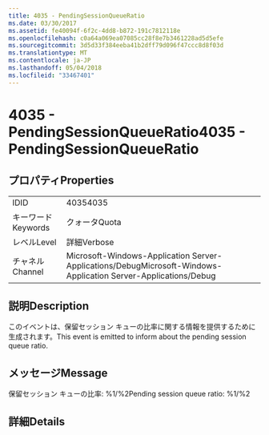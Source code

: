 ```yaml
---
title: 4035 - PendingSessionQueueRatio
ms.date: 03/30/2017
ms.assetid: fe40094f-6f2c-4dd8-b872-191c7812118e
ms.openlocfilehash: c0a64a069ea07085cc28f8e7b3461228ad5d5efe
ms.sourcegitcommit: 3d5d33f384eeba41b2dff79d096f47ccc8d8f03d
ms.translationtype: MT
ms.contentlocale: ja-JP
ms.lasthandoff: 05/04/2018
ms.locfileid: "33467401"
---
```

# <a name="4035---pendingsessionqueueratio"></a><span data-ttu-id="85a35-102">4035 - PendingSessionQueueRatio</span><span class="sxs-lookup"><span data-stu-id="85a35-102">4035 - PendingSessionQueueRatio</span></span>
## <a name="properties"></a><span data-ttu-id="85a35-103">プロパティ</span><span class="sxs-lookup"><span data-stu-id="85a35-103">Properties</span></span>  
  
|||  
|-|-|  
|<span data-ttu-id="85a35-104">ID</span><span class="sxs-lookup"><span data-stu-id="85a35-104">ID</span></span>|<span data-ttu-id="85a35-105">4035</span><span class="sxs-lookup"><span data-stu-id="85a35-105">4035</span></span>|  
|<span data-ttu-id="85a35-106">キーワード</span><span class="sxs-lookup"><span data-stu-id="85a35-106">Keywords</span></span>|<span data-ttu-id="85a35-107">クォータ</span><span class="sxs-lookup"><span data-stu-id="85a35-107">Quota</span></span>|  
|<span data-ttu-id="85a35-108">レベル</span><span class="sxs-lookup"><span data-stu-id="85a35-108">Level</span></span>|<span data-ttu-id="85a35-109">詳細</span><span class="sxs-lookup"><span data-stu-id="85a35-109">Verbose</span></span>|  
|<span data-ttu-id="85a35-110">チャネル</span><span class="sxs-lookup"><span data-stu-id="85a35-110">Channel</span></span>|<span data-ttu-id="85a35-111">Microsoft-Windows-Application Server-Applications/Debug</span><span class="sxs-lookup"><span data-stu-id="85a35-111">Microsoft-Windows-Application Server-Applications/Debug</span></span>|  
  
## <a name="description"></a><span data-ttu-id="85a35-112">説明</span><span class="sxs-lookup"><span data-stu-id="85a35-112">Description</span></span>  
 <span data-ttu-id="85a35-113">このイベントは、保留セッション キューの比率に関する情報を提供するために生成されます。</span><span class="sxs-lookup"><span data-stu-id="85a35-113">This event is emitted to inform about the pending session queue ratio.</span></span>  
  
## <a name="message"></a><span data-ttu-id="85a35-114">メッセージ</span><span class="sxs-lookup"><span data-stu-id="85a35-114">Message</span></span>  
 <span data-ttu-id="85a35-115">保留セッション キューの比率: %1/%2</span><span class="sxs-lookup"><span data-stu-id="85a35-115">Pending session queue ratio: %1/%2</span></span>  
  
## <a name="details"></a><span data-ttu-id="85a35-116">詳細</span><span class="sxs-lookup"><span data-stu-id="85a35-116">Details</span></span>

